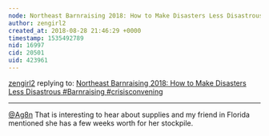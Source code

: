 ```yaml
---
node: Northeast Barnraising 2018: How to Make Disasters Less Disastrous #Barnraising #crisisconvening 
author: zengirl2
created_at: 2018-08-28 21:46:29 +0000
timestamp: 1535492789
nid: 16997
cid: 20501
uid: 423961
---
```




[zengirl2](../profile/zengirl2) replying to: [Northeast Barnraising 2018: How to Make Disasters Less Disastrous #Barnraising #crisisconvening ](../notes/Zengirl2/08-24-2018/northeast-barnraising-2018-how-to-make-disasters-less-disastrous-barnraising-crisisconvening)

----
[@Ag8n](/profile/Ag8n) That is interesting to hear about supplies and my friend in Florida mentioned she has a few weeks worth for her stockpile.